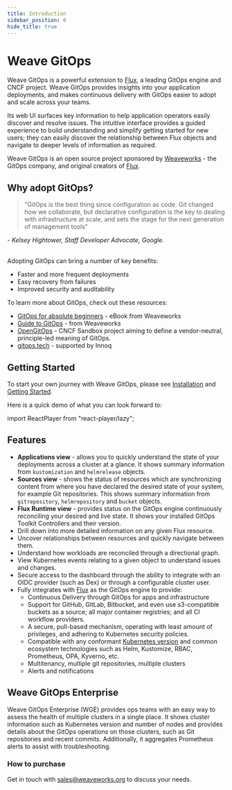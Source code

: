 ```yaml
---
title: Introduction
sidebar_position: 0
hide_title: true
---
```

# Weave GitOps

Weave GitOps is a powerful extension to [Flux](https://fluxcd.io), a leading GitOps engine and CNCF project. Weave GitOps provides insights into your application deployments, and makes continuous delivery with GitOps easier to adopt and scale across your teams.

Its web UI surfaces key information to help application operators easily discover and resolve issues. The intuitive interface provides a guided experience to build understanding and simplify getting started for new users; they can easily discover the relationship between Flux objects and navigate to deeper levels of information as required.

Weave GitOps is an open source project sponsored by [Weaveworks](https://weave.works) - the GitOps company, and original creators of [Flux](https://fluxcd.io).

## Why adopt GitOps?

> "GitOps is the best thing since configuration as code. Git changed how we collaborate, but declarative configuration is the key to dealing with infrastructure at scale, and sets the stage for the next generation of management tools"

<cite>- Kelsey Hightower, Staff Developer Advocate, Google.</cite><br/><br/>

Adopting GitOps can bring a number of key benefits:

- Faster and more frequent deployments
- Easy recovery from failures
- Improved security and auditability

To learn more about GitOps, check out these resources:

- [GitOps for absolute beginners](https://go.weave.works/WebContent-EB-GitOps-for-Beginners.html) - eBook from Weaveworks
- [Guide to GitOps](https://www.weave.works/technologies/gitops/) - from Weaveworks
- [OpenGitOps](https://opengitops.dev/) - CNCF Sandbox project aiming to define a vendor-neutral, principle-led meaning of GitOps.
- [gitops.tech](https://www.gitops.tech/) - supported by Innoq

## Getting Started

To start your own journey with Weave GitOps, please see [Installation](./installation/index.mdx) and [Getting Started](./getting-started.mdx).

Here is a quick demo of what you can look forward to:

import ReactPlayer from "react-player/lazy";

<div class="player-wrapper">
  <ReactPlayer
    class="react-player"
    controls="true" width="100%" height="100%"
    url="https://www.youtube.com/watch?v=2TJz7RhDtAc" />
</div>

## Features

- **Applications view** - allows you to quickly understand the state of your deployments across a cluster at a glance. It shows summary information from `kustomization` and `helmrelease` objects.
- **Sources view** - shows the status of resources which are synchronizing content from where you have declared the desired state of your system, for example Git repositories. This shows summary information from `gitrepository`, `helmrepository` and `bucket` objects.
- **Flux Runtime view** - provides status on the GitOps engine continuously reconciling your desired and live state. It shows your installed GitOps Toolkit Controllers and their version.
- Drill down into more detailed information on any given Flux resource.
- Uncover relationships between resources and quickly navigate between them.
- Understand how workloads are reconciled through a directional graph.
- View Kubernetes events relating to a given object to understand issues and changes.
- Secure access to the dashboard through the ability to integrate with an OIDC provider (such as Dex) or through a configurable cluster user.
- Fully integrates with [Flux](https://fluxcd.io/docs/) as the GitOps engine to provide:
  - Continuous Delivery through GitOps for apps and infrastructure
  - Support for GitHub, GitLab, Bitbucket, and even use s3-compatible buckets as a source; all major container registries; and all CI workflow providers.
  - A secure, pull-based mechanism, operating with least amount of privileges, and adhering to Kubernetes security policies.
  - Compatible with any conformant [Kubernetes version](https://fluxcd.io/docs/installation/#prerequisites) and common ecosystem technologies such as Helm, Kustomize, RBAC, Prometheus, OPA, Kyverno, etc.
  - Multitenancy, multiple git repositories, multiple clusters
  - Alerts and notifications

## Weave GitOps Enterprise

Weave GitOps Enterprise (WGE) provides ops teams with an easy way to assess the
health of multiple clusters in a single place. It shows cluster information such as
Kubernetes version and number of nodes and provides details about the GitOps operations
on those clusters, such as Git repositories and recent commits. Additionally, it
aggregates Prometheus alerts to assist with troubleshooting.

### How to purchase

Get in touch with sales@weaveworks.org to discuss your needs.
